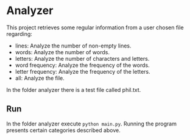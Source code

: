# Analyzer

This project retrieves some regular information from a user chosen file regarding:

* lines: Analyze the number of non-empty lines.
* words: Analyze the number of words.
* letters: Analyze the number of characters and letters.
* word frequency: Analyze the frequency of the words.
* letter frequency: Analyze the frequency of the letters.
* all: Analyze the file.

In the folder analyzer there is a test file called phil.txt.

## Run

In the folder analyzer execute `python main.py`. Running the program presents certain categories described above.